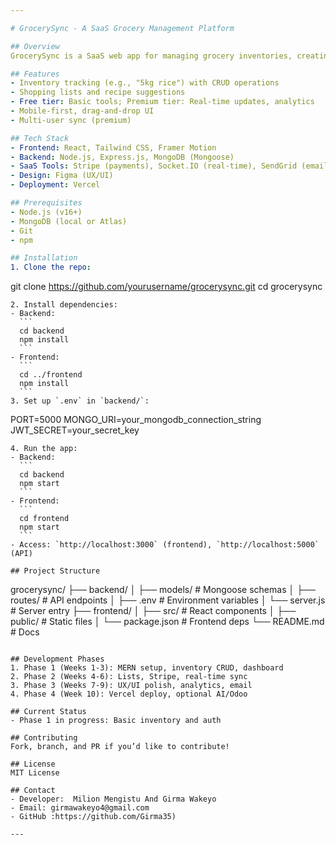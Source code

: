 ```yaml
---

# GrocerySync - A SaaS Grocery Management Platform

## Overview
GrocerySync is a SaaS web app for managing grocery inventories, creating shopping lists, and planning purchases. Aimed at individuals and small stores, it offers a free tier for basic features and a premium tier ($5/month) with real-time sync, analytics, and notifications. Built with MERN (MongoDB, Express.js, React, Node.js), it integrates Stripe, Socket.IO, and Tailwind CSS.

## Features
- Inventory tracking (e.g., "5kg rice") with CRUD operations  
- Shopping lists and recipe suggestions  
- Free tier: Basic tools; Premium tier: Real-time updates, analytics  
- Mobile-first, drag-and-drop UI  
- Multi-user sync (premium)

## Tech Stack
- Frontend: React, Tailwind CSS, Framer Motion  
- Backend: Node.js, Express.js, MongoDB (Mongoose)  
- SaaS Tools: Stripe (payments), Socket.IO (real-time), SendGrid (email)  
- Design: Figma (UX/UI)  
- Deployment: Vercel  

## Prerequisites
- Node.js (v16+)  
- MongoDB (local or Atlas)  
- Git  
- npm  

## Installation
1. Clone the repo:  
   ```
   git clone https://github.com/yourusername/grocerysync.git
   cd grocerysync
   ```
2. Install dependencies:  
   - Backend:  
     ```
     cd backend
     npm install
     ```
   - Frontend:  
     ```
     cd ../frontend
     npm install
     ```
3. Set up `.env` in `backend/`:  
   ```
   PORT=5000
   MONGO_URI=your_mongodb_connection_string
   JWT_SECRET=your_secret_key
   ```
4. Run the app:  
   - Backend:  
     ```
     cd backend
     npm start
     ```
   - Frontend:  
     ```
     cd frontend
     npm start
     ```
   - Access: `http://localhost:3000` (frontend), `http://localhost:5000` (API)

## Project Structure
```
grocerysync/
├── backend/
│   ├── models/        # Mongoose schemas
│   ├── routes/        # API endpoints
│   ├── .env           # Environment variables
│   └── server.js      # Server entry
├── frontend/
│   ├── src/           # React components
│   ├── public/        # Static files
│   └── package.json   # Frontend deps
└── README.md          # Docs
```

## Development Phases
1. Phase 1 (Weeks 1-3): MERN setup, inventory CRUD, dashboard  
2. Phase 2 (Weeks 4-6): Lists, Stripe, real-time sync  
3. Phase 3 (Weeks 7-9): UX/UI polish, analytics, email  
4. Phase 4 (Week 10): Vercel deploy, optional AI/Odoo  

## Current Status
- Phase 1 in progress: Basic inventory and auth  

## Contributing
Fork, branch, and PR if you’d like to contribute!

## License
MIT License

## Contact
- Developer:  Milion Mengistu And Girma Wakeyo
- Email: girmawakeyo4@gmail.com
- GitHub :https://github.com/Girma35)

---
```


